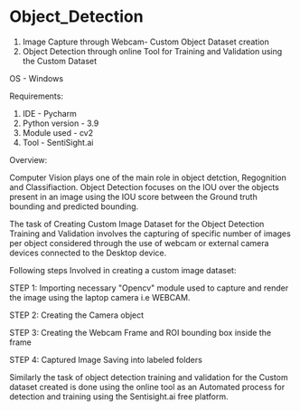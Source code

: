 # Object_Detection
1. Image Capture through Webcam- Custom Object Dataset creation
2. Object Detection through online Tool for Training and Validation using the Custom Dataset

OS - Windows

Requirements:
1. IDE - Pycharm 
2. Python version - 3.9
3. Module used - cv2
4. Tool - SentiSight.ai

Overview:

Computer Vision plays one of the main role in object detction, Regognition and Classifiaction. Object Detection focuses on the IOU over the objects present in an image using the IOU score between the Ground truth bounding and predicted bounding.

The task of Creating Custom Image Dataset for the Object Detection Training and Validation involves the capturing of specific number of images per object considered  through the use of webcam or external camera devices connected to the Desktop device.

Following steps Involved in creating a custom image dataset:

STEP 1: Importing necessary "Opencv" module used to capture and render the image using the laptop camera i.e WEBCAM.

STEP 2: Creating the Camera object

STEP 3: Creating the Webcam Frame and ROI bounding box inside the frame

STEP 4: Captured Image Saving into labeled folders


Similarly the task of object detection training and validation for the Custom dataset created is done using the online tool as an Automated process for detection and training using the Sentisight.ai free platform.


